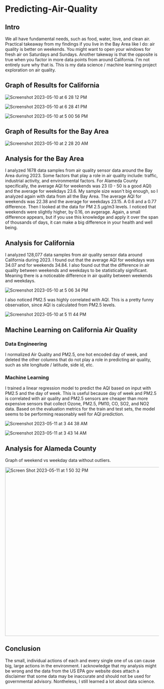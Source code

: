 # Predicting-Air-Quality
## Intro

We all have fundamental needs, such as food, water, love, and clean air. Practical takeaway from my findings if you live in the Bay Area like I do: air quality is better on weekends. You might want to open your windows for fresh air on Saturdays and Sundays. Another takeway is that the opposite is true when you factor in more data points from around California. I'm not entirely sure why that is. This is my data science / machine learning project exploration on air quality.

## Graph of Results for California
![Screenshot 2023-05-10 at 6 28 12 PM](https://github.com/cheung0/Predicting-Air-Quality/assets/56772737/29eeddd8-10bc-4110-9357-0af9d621f8ed)

![Screenshot 2023-05-10 at 6 28 41 PM](https://github.com/cheung0/Predicting-Air-Quality/assets/56772737/9eab993d-5f01-4504-b49b-21b6842feaeb)

![Screenshot 2023-05-10 at 5 00 56 PM](https://github.com/cheung0/Predicting-Air-Quality/assets/56772737/f0c47c7d-c950-43a7-8feb-1e7743f24a1a)

## Graph of Results for the Bay Area
![Screenshot 2023-05-10 at 2 28 20 AM](https://github.com/cheung0/Predicting-Air-Quality/assets/56772737/00fdc0e1-6299-44a0-b6c0-77e874364f68)

## Analysis for the Bay Area
I analyzed 1678 data samples from air quality sensor data around the Bay Area during 2023. Some factors that play a role in air quality include: traffic, industrial activity, and environmental factors. For Alameda County specifically, the average AQI for weekends was 23 (0 - 50 is a good AQI) and the average for weekdays 23.6. My sample size wasn't big enough, so I analyzed again with data from all the Bay Area. The average AQI for weekends was 22.38 and the average for weekdays 23.15. A 0.6 and a 0.77 difference. Then I looked at the data for PM 2.5 μg/m3 levels. I noticed that weekends were slightly higher, by 0.16, on avgerage. Again, a small difference appears, but if you use this knowledge and apply it over the span of thousands of days, it can make a big difference in your health and well being.

## Analysis for California
I analyzed 128,077 data samples from air quality sensor data around California during 2023. I found out that the average AQI for weekdays was 34.07 and for weekends 34.84. I also found out that the difference in air quality between weekends and weekdays to be statistically significant. Meaning there is a noticeable difference in air quality between weekends and weekdays.

![Screenshot 2023-05-10 at 5 06 34 PM](https://github.com/cheung0/Predicting-Air-Quality/assets/56772737/fd7a295d-afee-4f4d-aa33-5e4a79363ee5)

I also noticed PM2.5 was highly correlated with AQI. This is a pretty funny observation, since AQI is calculated from PM2.5 levels.

![Screenshot 2023-05-10 at 5 11 44 PM](https://github.com/cheung0/Predicting-Air-Quality/assets/56772737/4c89e37b-9550-4063-9880-5f6090c77347)

## Machine Learning on California Air Quality
### Data Engineering
I normalized Air Quality and PM2.5, one hot encoded day of week, and deleted the other columns that do not play a role in predicting air quality, such as site longitude / latitude, side id, etc. 

### Machine Learning
I trained a linear regression model to predict the AQI based on input with PM2.5 and the day of week. This is useful because day of week and PM2.5 is correlated with air quality and PM2.5 sensors are cheaper than more expensive sensors that collect Ozone, PM2.5, PM10, CO, SO2, and NO2 data. Based on the evaluation metrics for the train and test sets, the model seems to be performing reasonably well for AQI prediction.

![Screenshot 2023-05-11 at 3 44 38 AM](https://github.com/cheung0/Predicting-Air-Quality/assets/56772737/6bb65ba6-dbd6-45c2-991a-8c2b723b63dd)

![Screenshot 2023-05-11 at 3 43 14 AM](https://github.com/cheung0/Predicting-Air-Quality/assets/56772737/f2117fa5-e5c1-439a-b646-8a576f6f4dd2)

## Analysis for Alameda County
Graph of weekend vs weekday data without outliers.

<img width="552" alt="Screen Shot 2023-05-11 at 1 50 32 PM" src="https://github.com/cheung0/Predicting-Air-Quality/assets/56772737/bc3abc40-6bcd-49bc-b878-285e890ae6e0">

## Conclusion

The small, individual actions of each and every single one of us can cause big, large actions in the environment. I acknowledge that my analysis might be wrong and the data from the US EPA gov website does attach a disclaimer that some data may be inaccurate and should not be used for governmental advisory. Nontheless, I still learned a lot about data science.
